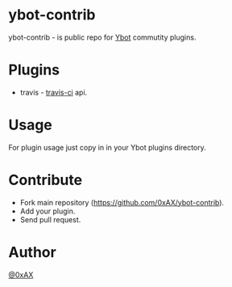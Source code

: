 ybot-contrib
=============

ybot-contrib - is public repo for [Ybot](https://github.com/0xAX/Ybot) commutity plugins.

Plugins
============

  * travis - [travis-ci](https://travis-ci.org/) api.
  
Usage
============

For plugin usage just copy in in your Ybot plugins directory.

Contribute
============

  * Fork main repository (https://github.com/0xAX/ybot-contrib).
  * Add your plugin.
  * Send pull request.

Author
========

[@0xAX](https://twitter.com/0xAX)
